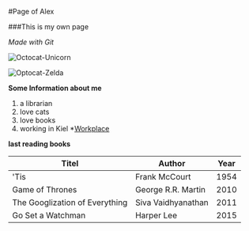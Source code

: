 #Page of Alex

###This is my own page

*Made with Git*


![Octocat-Unicorn](https://octodex.github.com/images/twenty-percent-cooler-octocat.png)


![Optocat-Zelda](https://octodex.github.com/images/linktocat.jpg)



**Some Information about me**
1. a librarian
2. love cats
3. love books
4. working in Kiel
  *[Workplace](www.ipn.uni-kiel.de/en)
  

**last reading books**

|Titel     |Author   |Year     |
|----------|----------|----------|
|'Tis	   |Frank McCourt   |1954   |
|Game of Thrones   |George R.R. Martin   |2010   |
|The Googlization of Everything   |Siva Vaidhyanathan   |2011   |
|Go Set a Watchman   |Harper Lee   |2015   |